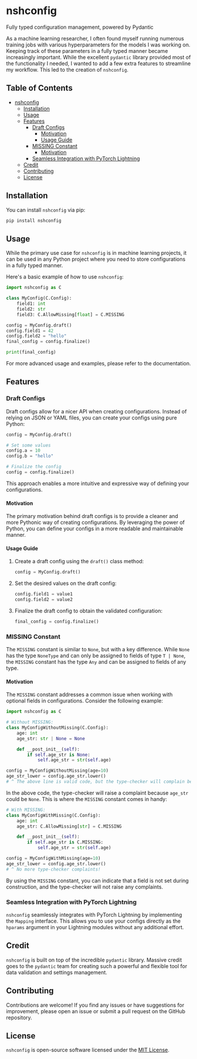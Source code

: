 # nshconfig

Fully typed configuration management, powered by Pydantic

As a machine learning researcher, I often found myself running numerous training jobs with various hyperparameters for the models I was working on. Keeping track of these parameters in a fully typed manner became increasingly important. While the excellent `pydantic` library provided most of the functionality I needed, I wanted to add a few extra features to streamline my workflow. This led to the creation of `nshconfig`.

## Table of Contents <!-- omit in toc -->
- [nshconfig](#nshconfig)
    - [Installation](#installation)
    - [Usage](#usage)
    - [Features](#features)
        - [Draft Configs](#draft-configs)
            - [Motivation](#motivation)
            - [Usage Guide](#usage-guide)
        - [MISSING Constant](#missing-constant)
            - [Motivation](#motivation-1)
        - [Seamless Integration with PyTorch Lightning](#seamless-integration-with-pytorch-lightning)
    - [Credit](#credit)
    - [Contributing](#contributing)
    - [License](#license)


## Installation

You can install `nshconfig` via pip:

```bash
pip install nshconfig
```

## Usage

While the primary use case for `nshconfig` is in machine learning projects, it can be used in any Python project where you need to store configurations in a fully typed manner.

Here's a basic example of how to use `nshconfig`:

```python
import nshconfig as C

class MyConfig(C.Config):
    field1: int
    field2: str
    field3: C.AllowMissing[float] = C.MISSING

config = MyConfig.draft()
config.field1 = 42
config.field2 = "hello"
final_config = config.finalize()

print(final_config)
```

For more advanced usage and examples, please refer to the documentation.

## Features

### Draft Configs

Draft configs allow for a nicer API when creating configurations. Instead of relying on JSON or YAML files, you can create your configs using pure Python:

```python
config = MyConfig.draft()

# Set some values
config.a = 10
config.b = "hello"

# Finalize the config
config = config.finalize()
```

This approach enables a more intuitive and expressive way of defining your configurations.

#### Motivation

The primary motivation behind draft configs is to provide a cleaner and more Pythonic way of creating configurations. By leveraging the power of Python, you can define your configs in a more readable and maintainable manner.

#### Usage Guide

1. Create a draft config using the `draft()` class method:
   ```python
   config = MyConfig.draft()
   ```

2. Set the desired values on the draft config:
   ```python
   config.field1 = value1
   config.field2 = value2
   ```

3. Finalize the draft config to obtain the validated configuration:
   ```python
   final_config = config.finalize()
   ```

### MISSING Constant

The `MISSING` constant is similar to `None`, but with a key difference. While `None` has the type `NoneType` and can only be assigned to fields of type `T | None`, the `MISSING` constant has the type `Any` and can be assigned to fields of any type.

#### Motivation

The `MISSING` constant addresses a common issue when working with optional fields in configurations. Consider the following example:

```python
import nshconfig as C

# Without MISSING:
class MyConfigWithoutMissing(C.Config):
    age: int
    age_str: str | None = None

    def __post_init__(self):
        if self.age_str is None:
            self.age_str = str(self.age)

config = MyConfigWithoutMissing(age=10)
age_str_lower = config.age_str.lower()
# ^ The above line is valid code, but the type-checker will complain because `age_str` could be `None`.
```

In the above code, the type-checker will raise a complaint because `age_str` could be `None`. This is where the `MISSING` constant comes in handy:

```python
# With MISSING:
class MyConfigWithMissing(C.Config):
    age: int
    age_str: C.AllowMissing[str] = C.MISSING

    def __post_init__(self):
        if self.age_str is C.MISSING:
            self.age_str = str(self.age)

config = MyConfigWithMissing(age=10)
age_str_lower = config.age_str.lower()
# ^ No more type-checker complaints!
```

By using the `MISSING` constant, you can indicate that a field is not set during construction, and the type-checker will not raise any complaints.

### Seamless Integration with PyTorch Lightning

`nshconfig` seamlessly integrates with PyTorch Lightning by implementing the `Mapping` interface. This allows you to use your configs directly as the `hparams` argument in your Lightning modules without any additional effort.

## Credit

`nshconfig` is built on top of the incredible `pydantic` library. Massive credit goes to the `pydantic` team for creating such a powerful and flexible tool for data validation and settings management.

## Contributing

Contributions are welcome! If you find any issues or have suggestions for improvement, please open an issue or submit a pull request on the GitHub repository.

## License

`nshconfig` is open-source software licensed under the [MIT License](LICENSE).
